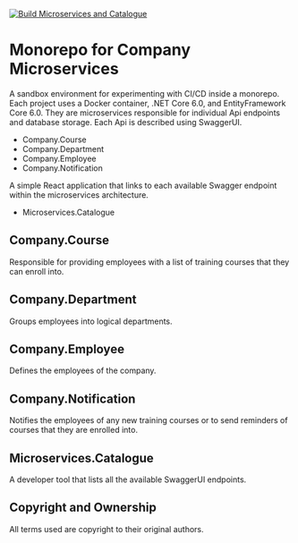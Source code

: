 [![Build Microservices and Catalogue](https://github.com/romayneeastmond/monorepo-microservices-demo/actions/workflows/monorepo-microservices-build.yml/badge.svg?branch=main)](https://github.com/romayneeastmond/monorepo-microservices-demo/actions/workflows/monorepo-microservices-build.yml)

# Monorepo for Company Microservices

A sandbox environment for experimenting with CI/CD inside a monorepo. Each project uses a Docker container, .NET Core 6.0, and EntityFramework Core 6.0. They are microservices responsible for individual Api endpoints and database storage. Each Api is described using SwaggerUI.

- Company.Course
- Company.Department
- Company.Employee
- Company.Notification

A simple React application that links to each available Swagger endpoint within the microservices architecture.

- Microservices.Catalogue

## Company.Course

Responsible for providing employees with a list of training courses that they can enroll into.

## Company.Department

Groups employees into logical departments.

## Company.Employee

Defines the employees of the company.

## Company.Notification

Notifies the employees of any new training courses or to send reminders of courses that they are enrolled into.

## Microservices.Catalogue

A developer tool that lists all the available SwaggerUI endpoints.

## Copyright and Ownership

All terms used are copyright to their original authors.
